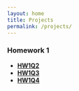 ```yaml
---
layout: home
title: Projects
permalink: /projects/
---
```


### Homework 1 

- [**HW1Q2**](https://github.com/MertAkhn06/HOMEWORK/blob/main/HW1Q2.c)
- [**HW1Q3**](https://github.com/MertAkhn06/HOMEWORK/blob/main/HW1Q3.c)
- [**HW1Q4**](https://github.com/MertAkhn06/HOMEWORK/blob/main/HW1Q4.c)
